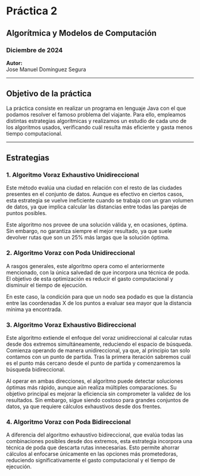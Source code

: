 # Práctica 2
## Algorítmica y Modelos de Computación

### Diciembre de 2024  

**Autor:**  
Jose Manuel Domínguez Segura  

---

## Objetivo de la práctica

La práctica consiste en realizar un programa en lenguaje Java con el que podamos resolver el famoso problema del viajante. Para ello, empleamos distintas estrategias algorítmicas y realizamos un estudio de cada uno de los algoritmos usados, verificando cuál resulta más eficiente y gasta menos tiempo computacional.

---

## Estrategias

### 1. Algoritmo Voraz Exhaustivo Unidireccional

Este método evalúa una ciudad en relación con el resto de las ciudades presentes en el conjunto de datos. Aunque es efectivo en ciertos casos, esta estrategia se vuelve ineficiente cuando se trabaja con un gran volumen de datos, ya que implica calcular las distancias entre todas las parejas de puntos posibles.

Este algoritmo nos provee de una solución válida y, en ocasiones, óptima. Sin embargo, no garantiza siempre el mejor resultado, ya que suele devolver rutas que son un 25% más largas que la solución óptima.

### 2. Algoritmo Voraz con Poda Unidireccional

A rasgos generales, este algoritmo opera como el anteriormente mencionado, con la única salvedad de que incorpora una técnica de poda. El objetivo de esta optimización es reducir el gasto computacional y disminuir el tiempo de ejecución.

En este caso, la condición para que un nodo sea podado es que la distancia entre las coordenadas X de los puntos a evaluar sea mayor que la distancia mínima ya encontrada.

### 3. Algoritmo Voraz Exhaustivo Bidireccional

Este algoritmo extiende el enfoque del voraz unidireccional al calcular rutas desde dos extremos simultáneamente, reduciendo el espacio de búsqueda. Comienza operando de manera unidireccional, ya que, al principio tan solo contamos con un punto de partida. Tras la primera iteración sabremos cuál es el punto más cercano desde el punto de partida y comenzaremos la búsqueda bidireccional.

Al operar en ambas direcciones, el algoritmo puede detectar soluciones óptimas más rápido, aunque aún realiza múltiples comparaciones. Su objetivo principal es mejorar la eficiencia sin comprometer la validez de los resultados. Sin embargo, sigue siendo costoso para grandes conjuntos de datos, ya que requiere cálculos exhaustivos desde dos frentes.

### 4. Algoritmo Voraz con Poda Bidireccional

A diferencia del algoritmo exhaustivo bidireccional, que evalúa todas las combinaciones posibles desde dos extremos, esta estrategia incorpora una técnica de poda que descarta rutas innecesarias. Esto permite ahorrar cálculos al enfocarse únicamente en las opciones más prometedoras, reduciendo significativamente el gasto computacional y el tiempo de ejecución.


